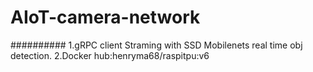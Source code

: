 # AIoT-camera-network
##########
1.gRPC client Straming with SSD Mobilenets real time obj detection.
2.Docker hub:henryma68/raspitpu:v6
